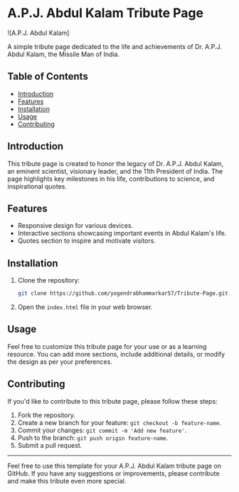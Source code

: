 # A.P.J. Abdul Kalam Tribute Page

![A.P.J. Abdul Kalam]

A simple tribute page dedicated to the life and achievements of Dr. A.P.J. Abdul Kalam, the Missile Man of India.

## Table of Contents

- [Introduction](#introduction)
- [Features](#features)
- [Installation](#installation)
- [Usage](#usage)
- [Contributing](#contributing)

## Introduction

This tribute page is created to honor the legacy of Dr. A.P.J. Abdul Kalam, an eminent scientist, visionary leader, and the 11th President of India. The page highlights key milestones in his life, contributions to science, and inspirational quotes.

## Features

- Responsive design for various devices.
- Interactive sections showcasing important events in Abdul Kalam's life.
- Quotes section to inspire and motivate visitors.

## Installation

1. Clone the repository:

    ```bash
    git clone https://github.com/yogendrabhammarkar57/Tribute-Page.git
    ```

2. Open the `index.html` file in your web browser.

## Usage

Feel free to customize this tribute page for your use or as a learning resource. You can add more sections, include additional details, or modify the design as per your preferences.

## Contributing

If you'd like to contribute to this tribute page, please follow these steps:

1. Fork the repository.
2. Create a new branch for your feature: `git checkout -b feature-name`.
3. Commit your changes: `git commit -m 'Add new feature'`.
4. Push to the branch: `git push origin feature-name`.
5. Submit a pull request.

---

Feel free to use this template for your A.P.J. Abdul Kalam tribute page on GitHub. If you have any suggestions or improvements, please contribute and make this tribute even more special.
